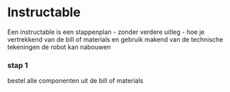 # Instructable

Een instructable is een stappenplan - zonder verdere uitleg - hoe je vertrekkend van de bill of materials en gebruik makend van de technische tekeningen de robot kan nabouwen  

### stap 1
bestel alle componenten uit de bill of materials  
